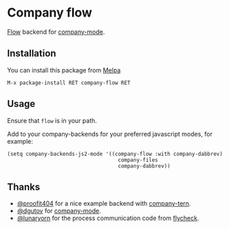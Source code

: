 # Company flow

[Flow][] backend for [company-mode][].

## Installation

You can install this package from [Melpa][]

```
M-x package-install RET company-flow RET
```

## Usage

Ensure that `flow` is in your path.

Add to your company-backends for your preferred javascript modes,
for example:

```elisp
(setq company-backends-js2-mode '((company-flow :with company-dabbrev)
                                    company-files
                                    company-dabbrev))
```

## Thanks

* [@proofit404][] for a nice example backend with [company-tern][].
* [@dgutov][] for [company-mode][].
* [@lunaryorn][] for the process communication code from [flycheck][].

[Flow]: https://flowtype.org/
[company-mode]: https://company-mode.github.com
[@proofit404]: https://github.com/proofit404
[@dgutov]: https://github.com/dgutov
[@lunaryorn]: https://github.com/lunaryorn
[company-tern]: https://github.com/proofit404/company-tern
[flycheck]: https://github.com/flycheck/flycheck
[Melpa]: http://melpa.milkbox.net/
